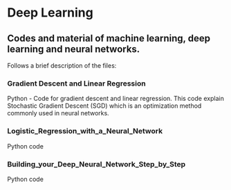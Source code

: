# Deep Learning

## Codes and material of machine learning, deep learning and neural networks. 

Follows a brief description of the files:

### Gradient Descent and Linear Regression
Python - Code for gradient descent and linear regression. This code explain Stochastic Gradient Descent (SGD) which is an optimization method commonly used in neural networks. 

### Logistic_Regression_with_a_Neural_Network
Python code

### Building_your_Deep_Neural_Network_Step_by_Step
Python code
